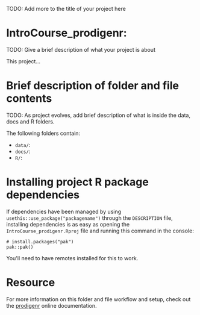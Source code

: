 TODO: Add more to the title of your project here

# IntroCourse_prodigenr:

TODO: Give a brief description of what your project is about

This project...

# Brief description of folder and file contents

TODO: As project evolves, add brief description of what is inside the
data, docs and R folders.

The following folders contain:

-   `data/`:
-   `docs/`:
-   `R/`:

# Installing project R package dependencies

If dependencies have been managed by using
`usethis::use_package("packagename")` through the `DESCRIPTION` file,
installing dependencies is as easy as opening the
`IntroCourse_prodigenr.Rproj` file and running this command in the console:

```         
# install.packages("pak")
pak::pak()
```

You'll need to have remotes installed for this to work.

# Resource

For more information on this folder and file workflow and setup, check
out the [prodigenr](https://rostools.github.io/prodigenr) online
documentation.
